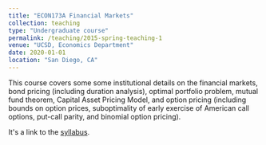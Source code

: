 ```yaml
---
title: "ECON173A Financial Markets"
collection: teaching
type: "Undergraduate course"
permalink: /teaching/2015-spring-teaching-1
venue: "UCSD, Economics Department"
date: 2020-01-01
location: "San Diego, CA"
---
```


This course covers some some institutional details on the financial markets, bond pricing (including duration analysis), optimal portfolio problem, mutual fund theorem, Capital Asset Pricing Model, and option pricing (including bounds on option prices, suboptimality of early exercise of American call options, put-call parity, and binomial option pricing).

It's a link to the [syllabus](https://alexisakira.github.io/files/173A_syllabus.pdf).



